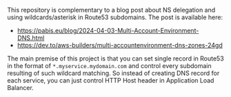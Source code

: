 This repository is complementary to a blog post about NS delegation and using
wildcards/asterisk in Route53 subdomains. The post is available here:

- https://pabis.eu/blog/2024-04-03-Multi-Account-Environment-DNS.html
- https://dev.to/aws-builders/multi-accountenvironment-dns-zones-24gd

The main premise of this project is that you can set single record in Route53
in the format of `*.myservice.mydomain.com` and control every subdomain
resulting of such wildcard matching. So instead of creating DNS record for each
service, you can just control HTTP Host header in Application Load Balancer.